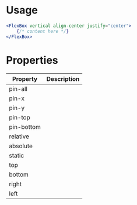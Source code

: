 # Usage

```jsx
<FlexBox vertical align-center justify="center">
    {/* content here */}
</FlexBox>
```

# Properties

| Property    | Description                        |
| ------------|------------------------------------|
| pin-all     |                                    |
| pin-x       |                                    |
| pin-y       |                                    |
| pin-top     |                                    |
| pin-bottom  |                                    |
| relative    |                                    |
| absolute    |                                    |
| static      |                                    |
| top         |                                    |
| bottom      |                                    |
| right       |                                    |
| left        |                                    |
